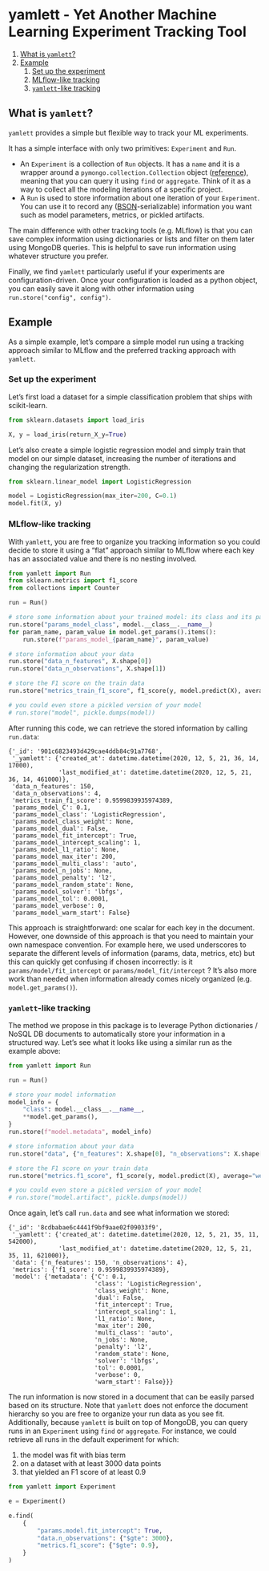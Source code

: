 # yamlett - Yet Another Machine Learning Experiment Tracking Tool

1.  [What is `yamlett`?](#org3662998)
2.  [Example](#org8dcd622)
    1.  [Set up the experiment](#org23f5e29)
    2.  [MLflow-like tracking](#org8bf7437)
    3.  [`yamlett`-like tracking](#org88e325f)


<a id="org3662998"></a>

## What is `yamlett`?

`yamlett` provides a simple but flexible way to track your ML experiments.

It has a simple interface with only two primitives: `Experiment` and `Run`.

-   An `Experiment` is a collection of `Run` objects. It has a `name` and it is a wrapper around a `pymongo.collection.Collection` object ([reference](https://pymongo.readthedocs.io/en/stable/api/pymongo/collection.html#pymongo.collection.Collection)), meaning that you can query it using `find` or `aggregate`. Think of it as a way to collect all the modeling iterations of a specific project.
-   A `Run` is used to store information about one iteration of your `Experiment`. You can use it to record any ([BSON](http://bsonspec.org)-serializable) information you want such as model parameters, metrics, or pickled artifacts.

The main difference with other tracking tools (e.g. MLflow) is that you can save complex information using dictionaries or lists and filter on them later using MongoDB queries. This is helpful to save run information using whatever structure you prefer.

Finally, we find `yamlett` particularly useful if your experiments are configuration-driven. Once your configuration is loaded as a python object, you can easily save it along with other information using `run.store("config", config")`.


<a id="org8dcd622"></a>

## Example

As a simple example, let&rsquo;s compare a simple model run using a tracking approach similar to MLflow and the preferred tracking approach with `yamlett`.


<a id="org23f5e29"></a>

### Set up the experiment

Let&rsquo;s first load a dataset for a simple classification problem that ships with scikit-learn.

```python
from sklearn.datasets import load_iris

X, y = load_iris(return_X_y=True)
```

Let&rsquo;s also create a simple logistic regression model and simply train that model on our simple dataset, increasing the number of iterations and changing the regularization strength.

```python
from sklearn.linear_model import LogisticRegression

model = LogisticRegression(max_iter=200, C=0.1)
model.fit(X, y)
```


<a id="org8bf7437"></a>

### MLflow-like tracking

With `yamlett`, you are free to organize you tracking information so you could decide to store it using a &ldquo;flat&rdquo; approach similar to MLflow where each key has an associated value and there is no nesting involved.

```python
from yamlett import Run
from sklearn.metrics import f1_score
from collections import Counter

run = Run()

# store some information about your trained model: its class and its parameters
run.store("params_model_class", model.__class__.__name__)
for param_name, param_value in model.get_params().items():
    run.store(f"params_model_{param_name}", param_value)

# store information about your data
run.store("data_n_features", X.shape[0])
run.store("data_n_observations", X.shape[1])

# store the F1 score on the train data
run.store("metrics_train_f1_score", f1_score(y, model.predict(X), average="weighted"))

# you could even store a pickled version of your model
# run.store("model", pickle.dumps(model))
```

After running this code, we can retrieve the stored information by calling `run.data`:

    {'_id': '901c6823493d429cae4ddb84c91a7768',
     '_yamlett': {'created_at': datetime.datetime(2020, 12, 5, 21, 36, 14, 17000),
                  'last_modified_at': datetime.datetime(2020, 12, 5, 21, 36, 14, 461000)},
     'data_n_features': 150,
     'data_n_observations': 4,
     'metrics_train_f1_score': 0.9599839935974389,
     'params_model_C': 0.1,
     'params_model_class': 'LogisticRegression',
     'params_model_class_weight': None,
     'params_model_dual': False,
     'params_model_fit_intercept': True,
     'params_model_intercept_scaling': 1,
     'params_model_l1_ratio': None,
     'params_model_max_iter': 200,
     'params_model_multi_class': 'auto',
     'params_model_n_jobs': None,
     'params_model_penalty': 'l2',
     'params_model_random_state': None,
     'params_model_solver': 'lbfgs',
     'params_model_tol': 0.0001,
     'params_model_verbose': 0,
     'params_model_warm_start': False}

This approach is straightforward: one scalar for each key in the document. However, one downside of this approach is that you need to maintain your own namespace convention. For example here, we used underscores to separate the different levels of information (params, data, metrics, etc) but this can quickly get confusing if chosen incorrectly: is it `params/model/fit_intercept` or `params/model_fit/intercept` ? It&rsquo;s also more work than needed when information already comes nicely organized (e.g. `model.get_params()`).


<a id="org88e325f"></a>

### `yamlett`-like tracking

The method we propose in this package is to leverage Python dictionaries / NoSQL DB documents to automatically store your information in a structured way. Let&rsquo;s see what it looks like using a similar run as the example above:

```python
from yamlett import Run

run = Run()

# store your model information
model_info = {
    "class": model.__class__.__name__,
    **model.get_params(),
}
run.store(f"model.metadata", model_info)

# store information about your data
run.store("data", {"n_features": X.shape[0], "n_observations": X.shape[1]})

# store the F1 score on your train data
run.store("metrics.f1_score", f1_score(y, model.predict(X), average="weighted"))

# you could even store a pickled version of your model
# run.store("model.artifact", pickle.dumps(model))
```

Once again, let&rsquo;s call `run.data` and see what information we stored:

    {'_id': '8cdbabae6c4441f9bf9aae02f09033f9',
     '_yamlett': {'created_at': datetime.datetime(2020, 12, 5, 21, 35, 11, 542000),
                  'last_modified_at': datetime.datetime(2020, 12, 5, 21, 35, 11, 621000)},
     'data': {'n_features': 150, 'n_observations': 4},
     'metrics': {'f1_score': 0.9599839935974389},
     'model': {'metadata': {'C': 0.1,
                            'class': 'LogisticRegression',
                            'class_weight': None,
                            'dual': False,
                            'fit_intercept': True,
                            'intercept_scaling': 1,
                            'l1_ratio': None,
                            'max_iter': 200,
                            'multi_class': 'auto',
                            'n_jobs': None,
                            'penalty': 'l2',
                            'random_state': None,
                            'solver': 'lbfgs',
                            'tol': 0.0001,
                            'verbose': 0,
                            'warm_start': False}}}

The run information is now stored in a document that can be easily parsed based on its structure. Note that `yamlett` does not enforce the document hierarchy so you are free to organize your run data as you see fit. Additionally, because `yamlett` is built on top of MongoDB, you can query runs in an `Experiment` using `find` or `aggregate`. For instance, we could retrieve all runs in the default experiment for which:

1.  the model was fit with bias term
2.  on a dataset with at least 3000 data points
3.  that yielded an F1 score of at least 0.9

```python
from yamlett import Experiment

e = Experiment()

e.find(
    {
        "params.model.fit_intercept": True,
        "data.n_observations": {"$gte": 3000},
        "metrics.f1_score": {"$gte": 0.9},
    }
)
```
